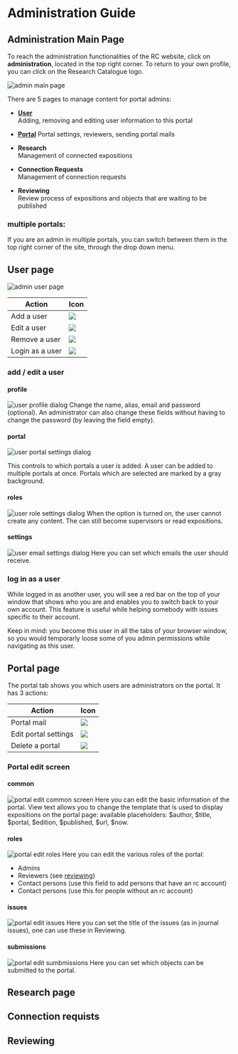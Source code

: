 # Administration Guide

## Administration Main Page

To reach the administration functionalities of the RC website, click on __administration__, located in the top right corner. To return to your own profile, you can click on the Research Catalogue logo. 

![admin main page](images/admin_main.png "image showing the administration main page")

There are 5 pages to manage content for portal admins:
* [__User__](#user-page "jump to user page documentation")   
  Adding, removing and editing user information to this portal

* [__Portal__](#portal-page "jump to portal page")
  Portal settings, reviewers, sending portal mails

* __Research__  
  Management of connected expositions

* __Connection Requests__  
  Management of connection requests

* __Reviewing__  
  Review process of expositions and objects that are waiting to be published

### multiple portals:
If you are an admin in multiple portals, you can switch between them in the top right corner of the site, through the drop down menu.

## User page

![admin user page](images/admin-user.png "image showing the admin user page") 

| Action         | Icon                                                |
| -------------- | --------------------------------------------------- |
| Add a user     | <img src="images/add.gif" class="icon">     |
| Edit a user    | <img src="images/edit.gif" class="icon">    |
| Remove a user  | <img src="images/remove.gif" class="icon">  |
| Login as a user| <img src="images/loginas.png" class="icon"> |

### add / edit a user

#### profile
![user profile dialog](images/user-profile.png "image showing user profile dialog")
Change the name, alias, email and password (optional).
An administrator can also change these fields without having to change the password (by leaving the field empty).

#### portal
![user portal settings dialog](images/user-portal.png "image showing user portal settings")

This controls to which portals a user is added. A user can be added to multiple portals at once. Portals which are selected are marked by a gray background.

#### roles
![user role settings dialog](images/user-roles.png "image showing user role settings")
When the option is turned on, the user cannot create any content. The can still become supervisors or read expositions.

#### settings
![user email settings dialog](images/user-settings.png "image showing user email settings")
Here you can set which emails the user should receive.

### log in as a user
While logged in as another user, you will see a red bar on the top of your window that shows who you are and enables you to switch back to your own account. This feature is useful while helping somebody with issues specific to their account.

Keep in mind: you become this user in all the tabs of your browser window, so you would temporarly loose some of you admin permissions while navigating as this user.



## Portal page

The portal tab shows you which users are administrators on the portal.
It has 3 actions:

| Action              | Icon                                                |
| --------------------| --------------------------------------------------- |
| Portal mail         | <img src="images/mail.png" class="icon">            |
| Edit portal settings| <img src="images/edit.gif" class="icon">            |
| Delete a portal     | <img src="images/remove.gif" class="icon">          |

### Portal edit screen

#### common
![portal edit common screen](images/portal-edit-common.png "image showing portal edit common dialog")
Here you can edit the basic information of the portal.
View text allows you to change the template that is used to display expositions on the portal page:
available placeholders: $author, $title, $portal, $edition, $published, $url, $now.

#### roles
![portal edit roles](images/portal-edit-roles.png "image showing the portal roles")
Here you can edit the various roles of the portal:

* Admins
* Reviewers (see [reviewing](#reviewing "jump to reviewing"))
* Contact persons (use this field to add persons that have an rc account)
* Contact persons (use this for people without an rc account)

#### issues
![portal edit issues](images/portal-edit-issues.png "image showing portal issues")
Here you can set the title of the issues (as in journal issues), one can use these in Reviewing.

#### submissions
![portal edit sumbmissions](images/portal-edit-submissions.png "image showing portal submissions")
Here you can set which objects can be submitted to the portal.





## Research page

## Connection requists

## Reviewing 